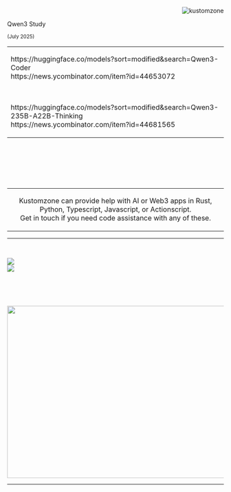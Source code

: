 <p align="right">
    <img src="https://komarev.com/ghpvc/?username=kustomzone&label=Profile%20views&color=0e75b6&style=flat" alt="kustomzone">
</p>

<table>
    <p>Qwen3 Study</p>
    <tr>
        <span>
            <p><small>(July 2025)</small></p>
        </span>
        <td>
            <p>
                https://huggingface.co/models?sort=modified&search=Qwen3-Coder
                <br>
                https://news.ycombinator.com/item?id=44653072
                <br>
            </p>
            <br>
            <p>
                https://huggingface.co/models?sort=modified&search=Qwen3-235B-A22B-Thinking
                <br>
                https://news.ycombinator.com/item?id=44681565
            </p>
        </td>
    </tr>
</table>

<br><br><br><br><br>

<table>
    <tr>
        <td width="99999" align="center">
            <p color="#787878"> 
              Kustomzone can provide help with AI or Web3 apps in Rust, Python, Typescript, Javascript, or Actionscript.
              <br>
              Get in touch if you need code assistance with any of these.
            </p>
        </td>
    </tr>
</table>


<hr><br>

<p align="center" justify="center">

 ![](https://github-readme-stats.vercel.app/api?username=kustomzone&theme=dark&hide_border=false&include_all_commits=false&count_private=false)<br/>
 ![](https://github-readme-stats.vercel.app/api/top-langs/?username=kustomzone&theme=dark&hide_border=false&include_all_commits=false&count_private=false&layout=compact)

</p>

<br><br><br>

<p align="center" justify="center">
    <img src="https://github.com/kontains/bolt/raw/refs/heads/main/public/images/social.webp" width="600px" height="400px">
</p>

<hr>

